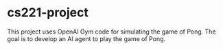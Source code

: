 # cs221-project
This project uses OpenAI Gym code for simulating the game of Pong. The goal is to develop an AI agent to play the game of Pong.
